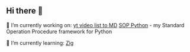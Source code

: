 ## Hi there 👋

🔭 I’m currently working on:
[yt video list to MD](https://github.com/VisualDudek/yt-data-to-markdown)
[SOP Python](https://github.com/VisualDudek/sop-python) - my Standard Operation Procedure framework for Python

🌱 I’m currently learning:
[Zig](https://github.com/VisualDudek/zig-basics)


<!--
**VisualDudek/VisualDudek** is a ✨ _special_ ✨ repository because its `README.md` (this file) appears on your GitHub profile.

Here are some ideas to get you started:

- 🔭 I’m currently working on ...
- 🌱 I’m currently learning ...
- 👯 I’m looking to collaborate on ...
- 🤔 I’m looking for help with ...
- 💬 Ask me about ...
- 📫 How to reach me: ...
- 😄 Pronouns: ...
- ⚡ Fun fact: ...
-->

